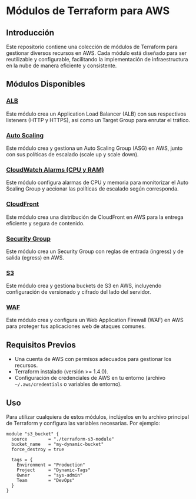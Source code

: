 # Módulos de Terraform para AWS

## Introducción

Este repositorio contiene una colección de módulos de Terraform para gestionar diversos recursos en AWS. Cada módulo está diseñado para ser reutilizable y configurable, facilitando la implementación de infraestructura en la nube de manera eficiente y consistente.

## Módulos Disponibles

### [ALB](alb/readme.md)
Este módulo crea un Application Load Balancer (ALB) con sus respectivos listeners (HTTP y HTTPS), así como un Target Group para enrutar el tráfico.

### [Auto Scaling](autoscaling/readme.md)
Este módulo crea y gestiona un Auto Scaling Group (ASG) en AWS, junto con sus políticas de escalado (scale up y scale down).

### [CloudWatch Alarms (CPU y RAM)](cloudwatch-alarms-cpu-ram/readme.md)
Este módulo configura alarmas de CPU y memoria para monitorizar el Auto Scaling Group y accionar las políticas de escalado según corresponda.

### [CloudFront](cloudfront/readme.md)
Este módulo crea una distribución de CloudFront en AWS para la entrega eficiente y segura de contenido.

### [Security Group](security_group/readme.md)
Este módulo crea un Security Group con reglas de entrada (ingress) y de salida (egress) en AWS.

### [S3](s3/readme.md)
Este módulo crea y gestiona buckets de S3 en AWS, incluyendo configuración de versionado y cifrado del lado del servidor.

### [WAF](waf/readme.md)
Este módulo crea y configura un Web Application Firewall (WAF) en AWS para proteger tus aplicaciones web de ataques comunes.


## Requisitos Previos

- Una cuenta de AWS con permisos adecuados para gestionar los recursos.
- Terraform instalado (versión >= 1.4.0).
- Configuración de credenciales de AWS en tu entorno (archivo `~/.aws/credentials` o variables de entorno).

## Uso

Para utilizar cualquiera de estos módulos, inclúyelos en tu archivo principal de Terraform y configura las variables necesarias. Por ejemplo:

```hcl
module "s3_bucket" {
  source        = "./terraform-s3-module"
  bucket_name   = "my-dynamic-bucket"
  force_destroy = true

  tags = {
    Environment = "Production"
    Project     = "Dynamic-Tags"
    Owner       = "sys-admin"
    Team        = "DevOps"
  }
}